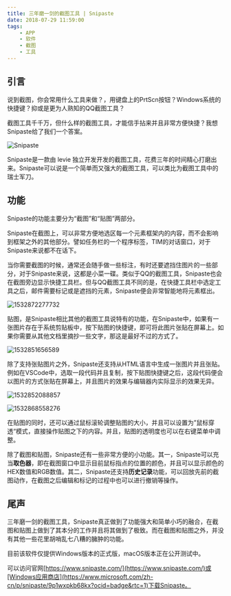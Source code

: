 ```yaml
---
title: 三年磨一剑的截图工具 | Snipaste
date: 2018-07-29 11:59:00
tags: 
    - APP
    - 软件
    - 截图
    - 工具
---
```


## 引言

说到截图，你会常用什么工具来做？，用键盘上的PrtScn按钮？Windows系统的快捷键？抑或是更为人熟知的QQ截图工具？

截图工具千千万，但什么样的截图工具，才能信手拈来并且非常方便快捷？我想Snipaste给了我们一个答案。

![Snipaste](C:\Users\stark\OneDrive\REPO\images\Snipaste\1532848664500.png)

Snipaste是一款由 levie 独立开发开发的截图工具，花费三年的时间精心打磨出来。Snipaste可以说是一个简单而又强大的截图工具，可以类比为截图工具中的瑞士军刀。

## 功能

Snipaste的功能主要分为“截图”和“贴图”两部分。

Snipaste在截图上，可以非常方便地选区每一个元素框架内的内容，而不会影响到框架之外的其他部分。譬如任务栏的一个程序标签，TIM的对话窗口，对于Snipaste来说都不在话下。

当你需要截图的时候，通常还会随手做一些标注，有时还要遮挡住图片的一些部分，对于Snipaste来说，这都是小菜一碟。类似于QQ的截图工具，Snipaste也会在截图旁边显示快捷工具栏。但与QQ截图工具不同的是，在快捷工具栏中选定工具之后，邮件需要标记或是遮挡的元素，Snipaste便会非常智能地将元素框出。

![1532872277732](C:\Users\stark\OneDrive\REPO\images\Snipaste\1532872277732.png)

贴图，是Snipaste相比其他的截图工具说特有的功能，在Snipaste中，如果有一张图片存在于系统剪贴板中，按下贴图的快捷键，即可将此图片张贴在屏幕上。如果你需要从其他文档里摘抄一些文字，那这是最好不过的方式了。

![1532851656589](C:\Users\stark\OneDrive\REPO\images\Snipaste\1532868558276.png)

除了支持张贴图片之外，Snipaste还支持从HTML语言中生成一张图片并且张贴。例如在VSCode中，选取一段代码并且复制，按下贴图快捷键之后，这段代码便会以图片的方式张贴在屏幕上，并且图片的效果与编辑器内实际显示的效果无异。

![1532852088857](C:\Users\stark\OneDrive\REPO\images\Snipaste\1532852088857.png)

![1532868558276](C:\Users\stark\OneDrive\REPO\images\Snipaste\1532868558276.png)

在贴图的同时，还可以通过鼠标滚轮调整贴图的大小，并且可以设置为”鼠标穿透“模式，直接操作贴图之下的内容。并且，贴图的透明度也可以在右键菜单中调整。

除了截图和贴图，Snipaste还有一些非常方便的小功能。其一，Snipaste可以充当**取色器**，即在截图窗口中显示目前鼠标指点的位置的颜色，并且可以显示颜色的HEX数值和RGB数值。其二，Snipaste还支持**历史记录**功能，可以回放先前的截图动作，在截图之后编辑和标记的过程中也可以进行撤销等操作。

## 尾声

三年磨一剑的截图工具，Snipaste真正做到了功能强大和简单小巧的融合，在截图和贴图上做到了其本分的工作并且将其做到了极致。而在截图和贴图之外，并没有其他一些花里胡哨乱七八糟的臃肿的功能。

目前该软件仅提供Windows版本的正式版，macOS版本正在公开测试中。

可以访问官网[https://www.snipaste.com/](https://www.snipaste.com/)或[Windows应用商店](https://www.microsoft.com/zh-cn/p/snipaste/9p1wxpkb68kx?ocid=badge&rtc=1)下载Snipaste。